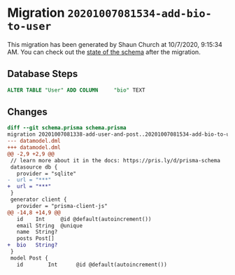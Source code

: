 # Migration `20201007081534-add-bio-to-user`

This migration has been generated by Shaun Church at 10/7/2020, 9:15:34 AM.
You can check out the [state of the schema](./schema.prisma) after the migration.

## Database Steps

```sql
ALTER TABLE "User" ADD COLUMN     "bio" TEXT
```

## Changes

```diff
diff --git schema.prisma schema.prisma
migration 20201007081338-add-user-and-post..20201007081534-add-bio-to-user
--- datamodel.dml
+++ datamodel.dml
@@ -2,9 +2,9 @@
 // learn more about it in the docs: https://pris.ly/d/prisma-schema
 datasource db {
   provider = "sqlite"
-  url = "***"
+  url = "***"
 }
 generator client {
   provider = "prisma-client-js"
@@ -14,8 +14,9 @@
   id    Int     @id @default(autoincrement())
   email String  @unique
   name  String?
   posts Post[]
+  bio   String?
 }
 model Post {
   id        Int      @id @default(autoincrement())
```


